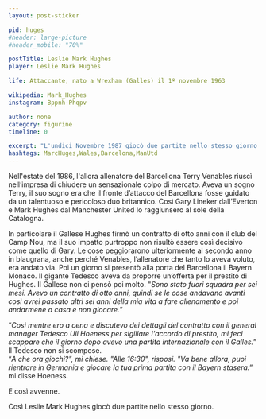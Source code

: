 ```yaml
---
layout: post-sticker

pid: huges
#header: large-picture
#header_mobile: "70%"

postTitle: Leslie Mark Hughes
player: Leslie Mark Hughes

life: Attaccante, nato a Wrexham (Galles) il 1º novembre 1963

wikipedia: Mark_Hughes
instagram: Bppnh-Phqpv

author: none
category: figurine
timeline: 0

excerpt: "L'undici Novembre 1987 giocò due partite nello stesso giorno. Galles-Cecoslovacchia e Bayern Monaco-Borussia Mönchengladbach."
hashtags: MarcHuges,Wales,Barcelona,ManUtd
---
```

Nell'estate del 1986, l'allora allenatore del Barcellona Terry Venables riuscì nell’impresa di chiudere un sensazionale colpo di mercato. Aveva un sogno Terry, il suo sogno era che il fronte d’attacco del Barcellona fosse guidato da un talentuoso e pericoloso duo britannico. Così Gary Lineker dall’Everton e Mark Hughes dal Manchester United lo raggiunsero al sole della Catalogna.

In particolare il Gallese Hughes firmò un contratto di otto anni con il club del Camp Nou, ma il suo impatto purtroppo non risultò essere così decisivo come quello di Gary. Le cose peggiorarono ulteriormente al secondo anno in blaugrana, anche perché Venables, l’allenatore che tanto lo aveva voluto, era andato via. Poi un giorno si presentò alla porta del Barcellona il Bayern Monaco. Il gigante Tedesco aveva da proporre un’offerta per il prestito di Hughes. Il Gallese non ci pensò poi molto. "_Sono stato fuori squadra per sei mesi. Avevo un contratto di otto anni, quindi se le cose andavano avanti così avrei passato altri sei anni della mia vita a fare allenamento e poi andarmene a casa e non giocare._”

“_Così mentre ero a cena e discutevo dei dettagli del contratto con il general manager Tedesco Uli Hoeness per sigillare l'accordo di prestito, mi feci scappare che il giorno dopo avevo una partita internazionale con il Galles._”  
Il Tedesco non si scompose.  
“_A che ora giochi?", mi chiese. "Alle 16:30", risposi. "Va bene allora, puoi rientrare in Germania e giocare la tua prima partita con il Bayern stasera._” mi disse Hoeness.

E così avvenne.

Così Leslie Mark Hughes giocò due partite nello stesso giorno.
